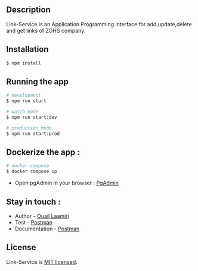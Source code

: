 ## Description

Link-Service is an Application Programming interface for add,update,delete and get links of ZOHS company.
## Installation

```bash
$ npm install
```

## Running the app

```bash
# development
$ npm run start

# watch mode
$ npm run start:dev

# production mode
$ npm run start:prod
```

## Dockerize the app :

```bash
# docker-compose
$ docker compose up
```
- Open pgAdmin in your browser : [PgAdmin](http://localhost:5050)

## Stay in touch :
- Author - [Ouail Laamiri](https://www.linkedin.com/in/ouaillaamiri/) 
- Test - [Postman](https://www.postman.com/avionics-meteorologist-32935362/workspace/postman-api-fundamentals-student-expert/collection/29141176-5b7f78b1-7e96-448c-93ee-f3a3721cd1a3?action=share&creator=29141176)
- Documentation - [Postman](https://documenter.getpostman.com/view/29141176/2s9YsDmFGv)

## License

Link-Service is [MIT licensed](LICENSE).
